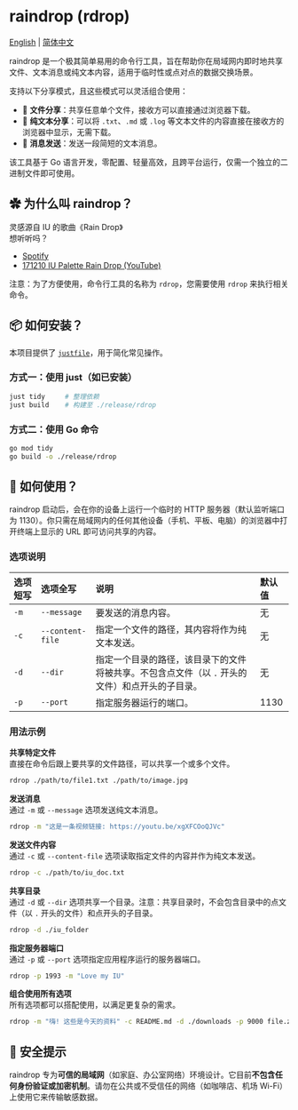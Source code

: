 # raindrop (rdrop)

[English](README.md) | [简体中文](README.zh-CN.md)

raindrop 是一个极其简单易用的命令行工具，旨在帮助你在局域网内即时地共享文件、文本消息或纯文本内容，适用于临时性或点对点的数据交换场景。

支持以下分享模式，且这些模式可以灵活组合使用：

- 📁 **文件分享**：共享任意单个文件，接收方可以直接通过浏览器下载。
- 📄 **纯文本分享**：可以将 `.txt`、`.md` 或 `.log` 等文本文件的内容直接在接收方的浏览器中显示，无需下载。
- 💬 **消息发送**：发送一段简短的文本消息。

该工具基于 Go 语言开发，零配置、轻量高效，且跨平台运行，仅需一个独立的二进制文件即可使用。

## ✿ 为什么叫 raindrop？

灵感源自 IU 的歌曲《Rain Drop》  
想听听吗？

- [Spotify](https://open.spotify.com/track/6tlMVCqZlmxfnjZt3OiHjE)
- [171210 IU Palette Rain Drop (YouTube)](https://youtu.be/xgXFCOoQJVc)

注意：为了方便使用，命令行工具的名称为 `rdrop`，您需要使用 `rdrop` 来执行相关命令。

## 📦 如何安装？

本项目提供了 [`justfile`](https://github.com/casey/just)，用于简化常见操作。

### 方式一：使用 just（如已安装）

```bash
just tidy     # 整理依赖
just build    # 构建至 ./release/rdrop
```

### 方式二：使用 Go 命令

```bash
go mod tidy
go build -o ./release/rdrop
```

## 🤯 如何使用？

raindrop 启动后，会在你的设备上运行一个临时的 HTTP 服务器（默认监听端口为 1130）。你只需在局域网内的任何其他设备（手机、平板、电脑）的浏览器中打开终端上显示的 URL 即可访问共享的内容。

### 选项说明

| 选项短写 | 选项全写       | 说明                                                                         | 默认值 |
| :------- | :------------- | :--------------------------------------------------------------------------- | :----- |
| `-m`     | `--message`    | 要发送的消息内容。                                                           | 无     |
| `-c`     | `--content-file` | 指定一个文件的路径，其内容将作为纯文本发送。                                 | 无     |
| `-d`     | `--dir`        | 指定一个目录的路径，该目录下的文件将被共享。不包含点文件（以 `.` 开头的文件）和点开头的子目录。 | 无     |
| `-p`     | `--port`       | 指定服务器运行的端口。                                                       | 1130   |

### 用法示例

**共享特定文件**  
直接在命令后跟上要共享的文件路径，可以共享一个或多个文件。

```bash
rdrop ./path/to/file1.txt ./path/to/image.jpg
```

**发送消息**  
通过 `-m` 或 `--message` 选项发送纯文本消息。

```bash
rdrop -m "这是一条视频链接: https://youtu.be/xgXFCOoQJVc"
```

**发送文件内容**  
通过 `-c` 或 `--content-file` 选项读取指定文件的内容并作为纯文本发送。

```bash
rdrop -c ./path/to/iu_doc.txt
```

**共享目录**  
通过 `-d` 或 `--dir` 选项共享一个目录。注意：共享目录时，不会包含目录中的点文件（以 `.` 开头的文件）和点开头的子目录。

```bash
rdrop -d ./iu_folder
```

**指定服务器端口**  
通过 `-p` 或 `--port` 选项指定应用程序运行的服务器端口。

```bash
rdrop -p 1993 -m "Love my IU"
```

**组合使用所有选项**  
所有选项都可以搭配使用，以满足更复杂的需求。

```bash
rdrop -m "嗨! 这些是今天的资料" -c README.md -d ./downloads -p 9000 file.zip
```

## 🥺 安全提示

raindrop 专为**可信的局域网**（如家庭、办公室网络）环境设计。它目前**不包含任何身份验证或加密机制**。请勿在公共或不受信任的网络（如咖啡店、机场 Wi-Fi）上使用它来传输敏感数据。
